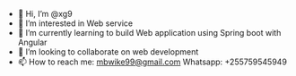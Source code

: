 - 👋 Hi, I’m @xg9
- 👀 I’m interested in Web service 
- 🌱 I’m currently learning to build Web application using Spring boot with Angular
- 💞️ I’m looking to collaborate on web development
- 📫 How to reach me: mbwike99@gmail.com
     Whatsapp: +255759545949

<!---
xg9/xg9 is a ✨ special ✨ repository because its `README.md` (this file) appears on your GitHub profile.
You can click the Preview link to take a look at your changes.
--->
